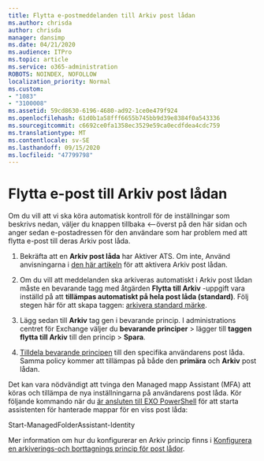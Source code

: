 ```yaml
---
title: Flytta e-postmeddelanden till Arkiv post lådan
ms.author: chrisda
author: chrisda
manager: dansimp
ms.date: 04/21/2020
ms.audience: ITPro
ms.topic: article
ms.service: o365-administration
ROBOTS: NOINDEX, NOFOLLOW
localization_priority: Normal
ms.custom:
- "1083"
- "3100008"
ms.assetid: 59cd8630-6196-4680-ad92-1ce0e479f924
ms.openlocfilehash: 61d0b1a58fff6655b745bb9d39e8384f0a543336
ms.sourcegitcommit: c6692ce0fa1358ec3529e59ca0ecdfdea4cdc759
ms.translationtype: MT
ms.contentlocale: sv-SE
ms.lasthandoff: 09/15/2020
ms.locfileid: "47799798"
---
```

# <a name="move-email-to-the-archive-mailbox"></a>Flytta e-post till Arkiv post lådan

Om du vill att vi ska köra automatisk kontroll för de inställningar som beskrivs nedan, väljer du knappen tillbaka <--överst på den här sidan och anger sedan e-postadressen för den användare som har problem med att flytta e-post till deras Arkiv post låda.

1. Bekräfta att en **Arkiv post låda** har Aktiver ATS. Om inte, Använd anvisningarna i [den här artikeln](https://docs.microsoft.com/microsoft-365/compliance/enable-archive-mailboxes) för att aktivera Arkiv post lådan.

2. Om du vill att meddelanden ska arkiveras automatiskt i Arkiv post lådan måste en bevarande tagg med åtgärden **Flytta till Arkiv** -uppgift vara inställd på att **tillämpas automatiskt på hela post låda (standard)**. Följ stegen här för att skapa taggen: [arkivera standard märke](https://docs.microsoft.com/microsoft-365/compliance/set-up-an-archive-and-deletion-policy-for-mailboxes#create-a-custom-archive-default-policy-tag).

3. Lägg sedan till **Arkiv** tag gen i bevarande princip. I administrations centret för Exchange väljer du **bevarande principer** > lägger till **taggen flytta till Arkiv** till den princip > **Spara**.

4. [Tilldela bevarande principen](https://docs.microsoft.com/exchange/security-and-compliance/messaging-records-management/apply-retention-policy) till den specifika användarens post låda. Samma policy kommer att tillämpas på både den **primära** och **Arkiv** post lådan.

Det kan vara nödvändigt att tvinga den Managed mapp Assistant (MFA) att köras och tillämpa de nya inställningarna på användarens post låda. Kör följande kommando när du [är ansluten till EXO PowerShell](https://docs.microsoft.com/powershell/exchange/exchange-online/connect-to-exchange-online-powershell/connect-to-exchange-online-powershell?view=exchange-ps) för att starta assistenten för hanterade mappar för en viss post låda:
  
Start-ManagedFolderAssistant-Identity <name of the mailbox>

Mer information om hur du konfigurerar en Arkiv princip finns i [Konfigurera en arkiverings-och borttagnings princip för post lådor](https://docs.microsoft.com/microsoft-365/compliance/set-up-an-archive-and-deletion-policy-for-mailboxes#step-1-enable-archive-mailboxes-for-users).
  